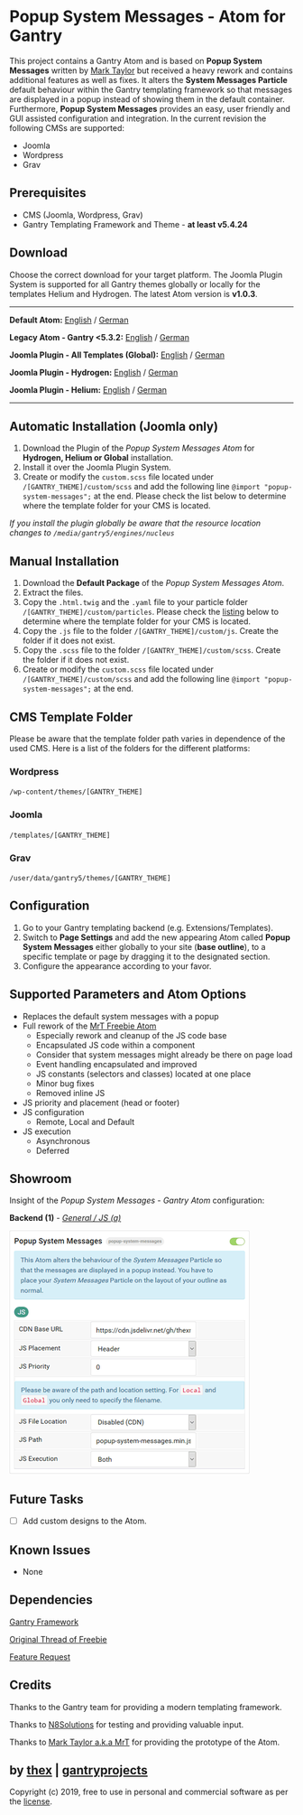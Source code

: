 # Popup System Messages - Atom for Gantry
This project contains a Gantry Atom and is based on **Popup System Messages** written by [Mark Taylor](https://rockettheme.com/forum/gantry5-for-joomla/278683-popupmessages-atom-freebie-by-mrt?limitstart=0) but received a heavy rework and contains additional features as well as fixes. It alters the **System Messages Particle** default behaviour within the Gantry templating framework so that messages are displayed in a popup instead of showing them in the default container. Furthermore, **Popup System Messages** provides an easy, user friendly and GUI assisted configuration and integration. In the current revision the following CMSs are supported:
* Joomla
* Wordpress
* Grav

## Prerequisites
* CMS (Joomla, Wordpress, Grav)
* Gantry Templating Framework and Theme - **at least v5.4.24**

## Download
Choose the correct download for your target platform. The Joomla Plugin System is supported for all Gantry themes globally or locally for the templates Helium and Hydrogen. The latest Atom version is **v1.0.3**.
___
**Default Atom:**
[English](https://github.com/thexmanxyz/Popup-System-Messages-Gantry/releases/download/v1.0.3/psm.atom.only.EN.v1.0.3.zip) / [German](https://github.com/thexmanxyz/Popup-System-Messages-Gantry/releases/download/v1.0.3/psm.atom.only.DE.v1.0.3.zip)

**Legacy Atom - Gantry <5.3.2:**
[English](https://github.com/thexmanxyz/Popup-System-Messages-Gantry/releases/download/v1.0.3/psm.atom.only.legacy.EN.v1.0.3.zip) / [German](https://github.com/thexmanxyz/Popup-System-Messages-Gantry/releases/download/v1.0.3/psm.atom.only.legacy.DE.v1.0.3.zip)

**Joomla Plugin - All Templates (Global):**
[English](https://github.com/thexmanxyz/Popup-System-Messages-Gantry/releases/download/v1.0.3/psm.j3.global.EN.v1.0.3.zip) / [German](https://github.com/thexmanxyz/Popup-System-Messages-Gantry/releases/download/v1.0.3/psm.j3.global.DE.v1.0.3.zip)

**Joomla Plugin - Hydrogen:**
[English](https://github.com/thexmanxyz/Popup-System-Messages-Gantry/releases/download/v1.0.3/psm.j3.hydrogen.EN.v1.0.3.zip) / [German](https://github.com/thexmanxyz/Popup-System-Messages-Gantry/releases/download/v1.0.3/psm.j3.hydrogen.DE.v1.0.3.zip)

**Joomla Plugin - Helium:**
[English](https://github.com/thexmanxyz/Popup-System-Messages-Gantry/releases/download/v1.0.3/psm.j3.helium.EN.v1.0.3.zip) / [German](https://github.com/thexmanxyz/Popup-System-Messages-Gantry/releases/download/v1.0.3/psm.j3.helium.DE.v1.0.3.zip)
___

## Automatic Installation (Joomla only)
1. Download the Plugin of the *Popup System Messages Atom* for **Hydrogen, Helium or Global** installation.
2. Install it over the Joomla Plugin System.
3. Create or modify the `custom.scss` file located under `/[GANTRY_THEME]/custom/scss` and add the following line `@import "popup-system-messages";` at the end. Please check the list below to determine where the template folder for your CMS is located.

*If you install the plugin globally be aware that the resource location changes to `/media/gantry5/engines/nucleus`*

## Manual Installation
1. Download the **Default Package** of the *Popup System Messages Atom*.
2. Extract the files.
3. Copy the `.html.twig` and the `.yaml` file to your particle folder `/[GANTRY_THEME]/custom/particles`. Please check the [listing](https://github.com/thexmanxyz/Popup-System-Messages-Gantry#cms-template-folder) below to determine where the template folder for your CMS is located.
4. Copy the `.js` file to the folder `/[GANTRY_THEME]/custom/js`. Create the folder if it does not exist.
5. Copy the `.scss` file to the folder `/[GANTRY_THEME]/custom/scss`. Create the folder if it does not exist.
6. Create or modify the `custom.scss` file located under `/[GANTRY_THEME]/custom/scss` and add the following line `@import "popup-system-messages";` at the end.

## CMS Template Folder
Please be aware that the template folder path varies in dependence of the used CMS. Here is a list of the folders for the different platforms:

### Wordpress
`/wp-content/themes/[GANTRY_THEME]`

### Joomla
`/templates/[GANTRY_THEME]`

### Grav
`/user/data/gantry5/themes/[GANTRY_THEME]`

## Configuration
1. Go to your Gantry templating backend (e.g. Extensions/Templates).
2. Switch to **Page Settings** and add the new appearing Atom called **Popup System Messages** either globally to your site (**base outline**), to a specific template or page by dragging it to the designated section.
3. Configure the appearance according to your favor.

## Supported Parameters and Atom Options
* Replaces the default system messages with a popup
* Full rework of the [MrT Freebie Atom](https://rockettheme.com/forum/gantry5-for-joomla/278683-popupmessages-atom-freebie-by-mrt?limitstart=0) 
  * Especially rework and cleanup of the JS code base
  * Encapsulated JS code within a component 
  * Consider that system messages might already be there on page load
  * Event handling encapsulated and improved
  * JS constants (selectors and classes) located at one place
  * Minor bug fixes
  * Removed inline JS
* JS priority and placement (head or footer)
* JS configuration
  * Remote, Local and Default
* JS execution
  * Asynchronous
  * Deferred
  
## Showroom
Insight of the *Popup System Messages - Gantry Atom* configuration:

**Backend (1)** - *[General / JS (a)](/screenshots/backend_general_js.png)*

![1](/screenshots/backend_general_js.png)

## Future Tasks
- [ ] Add custom designs to the Atom.

## Known Issues
* None

## Dependencies
[Gantry Framework](http://gantry.org/)

[Original Thread of Freebie](https://rockettheme.com/forum/gantry5-for-joomla/278683-popupmessages-atom-freebie-by-mrt?limitstart=0)

[Feature Request](https://github.com/gantry/gantry5/issues/1652)

## Credits
Thanks to the Gantry team for providing a modern templating framework.

Thanks to [N8Solutions](https://github.com/N8Solutions) for testing and providing valuable input.

Thanks to [Mark Taylor a.k.a MrT](https://github.com/marktaylor46) for providing the prototype of the Atom.

## by [thex](https://github.com/thexmanxyz) | [gantryprojects](https://gantryprojects.com)
Copyright (c) 2019, free to use in personal and commercial software as per the [license](/LICENSE).
